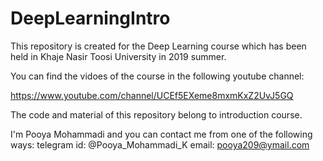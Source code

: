 # DeepLearningIntro
This repository is created for the Deep Learning course which has been held in Khaje Nasir Toosi University in 2019 summer.

You can find the vidoes of the course in the following youtube channel:

https://www.youtube.com/channel/UCEf5EXeme8mxmKxZ2UvJ5GQ

The code and material of this repository belong to introduction course.

I'm Pooya Mohammadi and you can contact me from one of the following ways:
telegram id: @Pooya_Mohammadi_K
email: pooya209@ymail.com
